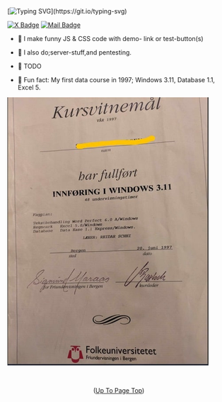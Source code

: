 ## <a id='up'></a>
[![Typing SVG](https://readme-typing-svg.demolab.com?font=Fira+Code&duration=2000&pause=500&color=0000FF&background=A1A1A100&width=435&lines=Welcome+to+Kali+Scandinavia+%2C+;a+repo+for+demoes+and+code+fun.)](https://git.io/typing-svg)

<a target="_blank" href="https://x.com/kaliscandinavia"><img src="https://img.shields.io/badge/-X (Twitter)-000?style=for-the-badge&logo=x&logoColor=fff" alt="X Badge"></a>
<a target="_blank" href="mailto: kaliscandinavia@duck.com"><img src="https://img.shields.io/badge/-Mail-EA4335?style=for-the-badge&logo=duckmail&logoColor=white" alt="Mail Badge"></a>
- 🔭 I make funny JS & CSS code with demo- link or test-button(s)
- 🌱 I also do;server-stuff,and pentesting.
      
- 👯  TODO
  
- 🤠 Fun fact:
     My first data course in 1997;
     Windows 3.11, Database 1.1, Excel 5.

![data-course-Image](my_img.jpg)

<br>
<p align="center">(<a href="#up">Up To Page Top</a>)</p>
